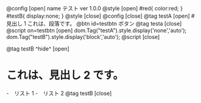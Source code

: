 @config [open]
name テスト
ver 1.0.0
@style [open]
#red{
color:red;
}
#testB{
display:none;
}
@style [close]
@config [close]
@tag testA [open] #　見出し 1
これは、段落です。
@btn id=testbtn ボタン
@tag testa [close]
@script on=testbtn [open]
dom.Tag("testA").style.display('none','auto');
dom.Tag("testB").style.display('block','auto');
@script [close]

@tag testB ^hide^ [open]

# これは、見出し 2 です。

-　リスト 1 -　リスト 2
@tag testB [close]
